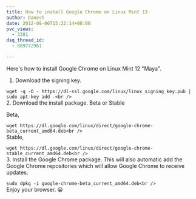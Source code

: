 ```yaml
---
title: How to install Google Chrome on Linux Mint 13
author: Danesh
date: 2012-08-06T15:22:14+00:00
pvc_views:
  - 3381
dsq_thread_id:
  - 889772961

---
```

Here's how to install Google Chrome on Linux Mint 12 "Maya".

1. Download the signing key.

`wget -q -O - https://dl-ssl.google.com/linux/linux_signing_key.pub | sudo apt-key add -<br />
`  
2. Download the install package. Beta or Stable

Beta,

`wget https://dl.google.com/linux/direct/google-chrome-beta_current_amd64.deb<br />
`  
Stable,

`wget https://dl.google.com/linux/direct/google-chrome-stable_current_amd64.deb<br />
`  
3. Install the Google Chrome package. This will also automatic add the Google Chrome repositories which will allow Google Chrome to receive updates.

`sudo dpkg -i google-chrome-beta_current_amd64.deb<br />
`  
Enjoy your browser. 😀